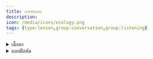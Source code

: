 ```yaml
---
title: การทักทาย
description: 
icon: /media/icons/ecology.png
tags: {type:lesson,group:conversation,group:listening}
---
```


<details>
<summary>เนื้อหา</summary>

## การทักทาย

Hi, Hello = สวัสดี ใช้พูดทักทายกันได้ทุกเวลา เป็นคำทักทายที่ไม่เป็นทางการ
ลองพูดตามเลย

Good morning = สวัสดีตอนเช้า ใช้พูดทักทายในตอนเช้าถึงเที่ยง
Good afternoon = สวัสดีตอนเช้า ใช้พูดทักทายในตอนเที่ยงถึงเย็น
Good evening = สวัสดีตอนเย็น

How are you ? = คุณสบายดีไหม
I'm fine = ฉันสบายดี
Thank you หรือ Thanks = ขอบคุณ

Nice to meet you = ยินดีที่ได้รู้จัก (ถ้าเป็นการเจอกันครั้งแรก)

## การบอกลา

Good bye = ลาก่อน
See you next time หรือ See you = แล้วเจอกันอีก

Pual : Hello. How are you?
Don: I'm fine, thank you. How are you?
Paul: Fine, thanks. (bus sound­effect) Oh, excuse me—here’s my
bus. Good­bye.
Don: Good­bye.

</details>

<details>
<summary>แบบฝึกหัด</summary>
</details>

